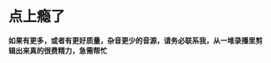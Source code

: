 # 点上瘾了

<VoiceButton :voices="voices"></VoiceButton>

**如果有更多，或者有更好质量，杂音更少的音源，请务必联系我，从一堆录播里剪辑出来真的很费精力，急需帮忙**

<script lang="ts">
import { defineComponent } from "vue"

export default defineComponent({
  setup() {
    return {
      voices: [
        {
          name: "PonPon",
          src: "/voice/ponpon.mp3"
        },
        {
          name: "花Q-1",
          src: "/voice/花Q-1.mp3"
        },
        {
          name: "花Q-2",
          src: "/voice/花Q-2.mp3"
        },
        {
          name: "谢谢大傻喵",
          src: "/voice/谢谢大傻喵.mp3"
        },
        {
          name: "Baka",
          src: "/voice/baka.mp3"
        }
      ]
    }
  }
})
</script>